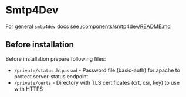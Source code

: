 # Smtp4Dev

For general `smtp4dev` docs see [/components/smtp4dev/README.md](../../../components/smtp4dev/README.md)

## Before installation

Before installation prepare following files:

- `/private/status.htpasswd` - Password file (basic-auth) for apache to protect server-status endpoint
- `/private/certs` -  Directory with TLS certificates (crt, csr, key) to use with HTTPS
